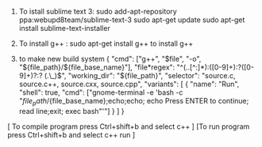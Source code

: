 1. To istall sublime text 3:
   sudo add-apt-repository ppa:webupd8team/sublime-text-3
   sudo apt-get update
   sudo apt-get install sublime-text-installer

2. To install g++ :
   sudo apt-get install g++ to install g++

3. to make new build system
   {
   "cmd": ["g++", "$file", "-o", "${file_path}/${file_base_name}"],
   "file*regex": "^(..[^:]*):([0-9]+):?([0-9]+)?:? (.\_)$",
  "working_dir": "${file_path}",
   "selector": "source.c, source.c++, source.cxx, source.cpp",
   "variants":
   [
   {
   "name": "Run",
   "shell": true,
   "cmd": ["gnome-terminal -e 'bash -c \"${file_path}/${file_base_name};echo;echo; echo Press ENTER to continue; read line;exit; exec bash\"'"]
   }
   ]
   }

[ To compile program press Ctrl+shift+b and select c++ ]
[To run program press Ctrl+shift+b and select c++ run ]
